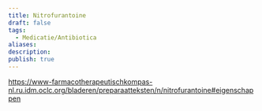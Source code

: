 ```yaml
---
title: Nitrofurantoine
draft: false
tags:
  - Medicatie/Antibiotica
aliases: 
description: 
publish: true
---
```



https://www-farmacotherapeutischkompas-nl.ru.idm.oclc.org/bladeren/preparaatteksten/n/nitrofurantoine#eigenschappen

